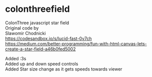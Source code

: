 # colonthreefield
ColonThree javascript star field  
Original code by  
Slawomir Chodnicki  
https://codesandbox.io/s/lucid-fast-0v7ch  
https://medium.com/better-programming/fun-with-html-canvas-lets-create-a-star-field-a46b0fed5002  
  
Added :3s  
Added up and down speed controls  
Added Star size change as it gets speeds towards viewer  
